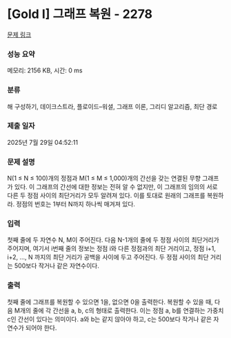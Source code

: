 # [Gold I] 그래프 복원 - 2278 

[문제 링크](https://www.acmicpc.net/problem/2278) 

### 성능 요약

메모리: 2156 KB, 시간: 0 ms

### 분류

해 구성하기, 데이크스트라, 플로이드–워셜, 그래프 이론, 그리디 알고리즘, 최단 경로

### 제출 일자

2025년 7월 29일 04:52:11

### 문제 설명

<p>N(1 ≤ N ≤ 100)개의 정점과 M(1 ≤ M ≤ 1,000)개의 간선을 갖는 연결된 무향 그래프가 있다. 이 그래프의 간선에 대한 정보는 전혀 알 수 없지만, 이 그래프의 임의의 서로 다른 두 정점 사이의 최단거리가 모두 알려져 있다. 이를 토대로 원래의 그래프를 복원하라. 정점의 번호는 1부터 N까지 하나씩 매겨져 있다.</p>

### 입력 

 <p>첫째 줄에 두 자연수 N, M이 주어진다. 다음 N-1개의 줄에 두 정점 사이의 최단거리가 주어지며, 여기서 i번째 줄의 정보는 정점 i와 다른 정점과의 최단 거리이고, 정점 i+1, i+2, ..., N 까지의 최단 거리가 공백을 사이에 두고 주어진다. 두 정점 사이의 최단 거리는 500보다 작거나 같은 자연수이다.</p>

### 출력 

 <p>첫째 줄에 그래프를 복원할 수 있으면 1을, 없으면 0을 출력한다. 복원할 수 있을 때, 다음 M개의 줄에 각 간선을 a, b, c의 형태로 출력한다. 이는 정점 a, b를 연결하는 가중치 c인 간선이 있다는 의미이다. a와 b는 같지 않아야 하고, c는 500보다 작거나 같은 자연수가 되어야 한다.</p>

